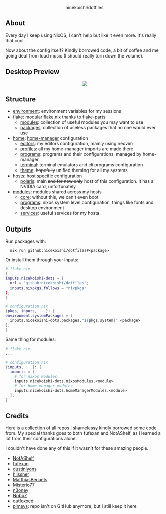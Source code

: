 <p align="center">
    nicekoishi/dotfiles
</p>

## About
Every day I keep using NixOS, I can't help but like it even more.
It's really that cool.

Now about the config itself? Kindly borrowed code, a bit of coffee
and me going deaf from loud music (I should really turn down the volume).

## Desktop Preview
<p id="preview" align="center">
    <img src="https://github.com/nicekoishi/dotfiles/assets/89671198/c80face8-fe92-412e-b9b1-0ae017553d16" />
</p>

## Structure

- [environment](environment): environment variables for my sessions
- [flake](flake): modular flake.nix thanks to [flake-parts](https://github.com/hercules-ci/flake-parts)
  - [modules](flake/modules): collection of useful modules you may want to use
  - [packages](flake/pkgs): collection of useless packages that no one would ever use
- [home](home): [home-manager](https://github.com/nix-community/home-manager) configuration
  - [editors](home/editors): my editors configuration, mainly using neovim
  - [profiles](home/profiles): all my home-manager imports are made there
  - [programs](home/programs): programs and their configurations, managed by home-manager
  - [terminal](home/terminal): terminal emulators and cli programs configuration
  - [theme](home/theme): ~~hopefully~~ unified theming for all my systems
- [hosts](hosts): host specific configuration
  - [polaris](hosts/polaris): main ~~and for now only~~ host of this configuration. It has a NVIDIA card, unfortunately
- [modules](modules): modules shared across my hosts
  - [core](modules/core): without this, we can't even boot
  - [programs](modules/programs): nixos system level configuration, things like fonts and desktop environment
  - [services](modules/services): useful services for my host~~s~~

## Outputs

Run packages with:

```console
  nix run github:nicekoishi/dotfiles#<package>
```

Or install them through your inputs:

```nix
# flake.nix
{
inputs.nicekoishi-dots = {
  url = "github:nicekoishi/dotfiles";
  inputs.nixpkgs.follows = "nixpkgs"
};
}

# configuration.nix
{pkgs, inputs, ...}: {
environment.systemPackages = [
  inputs.nicekoishi-dots.packages."${pkgs.system}".<package>
];
}
```

Same thing for modules:

```nix
# flake.nix
...

# configuration.nix
{inputs, ...}: {
  imports = [
    # for nixos modules
    inputs.nicekoishi-dots.nixosModules.<module>
    # for home manager modules
    inputs.nicekoishi-dots.homeManagerModules.<module>
  ];
}
```

## Credits

Here is a collection of all repos I ~~shamelessy~~ kindly borrowed
some code from. My special thanks goes to both fufexan and NotAShelf, 
as I learned a lot from their configurations alone.

I couldn't have done any of this if it wasn't for these amazing people.

- [NotAShelf](https://github.com/NotAShelf/nyx)
- [fufexan](https://github.com/fufexan/dotfiles)
- [dustinlyons](https://github.com/dustinlyons/nixos-config)
- [hlissner](https://github.com/hlissner/dotfiles)
- [MatthiasBenaets](https://github.com/MatthiasBenaets/nixos-config)
- [Misterio77](https://github.com/Misterio77/nix-config)
- [n3oney](https://github.com/n3oney/nixus)
- [NobbZ](https://github.com/NobbZ/nixos-config)
- [outfoxxed](https://github.com/outfoxxed)
- [pimeys](): repo isn't on GitHub anymore, but I still keep it here
